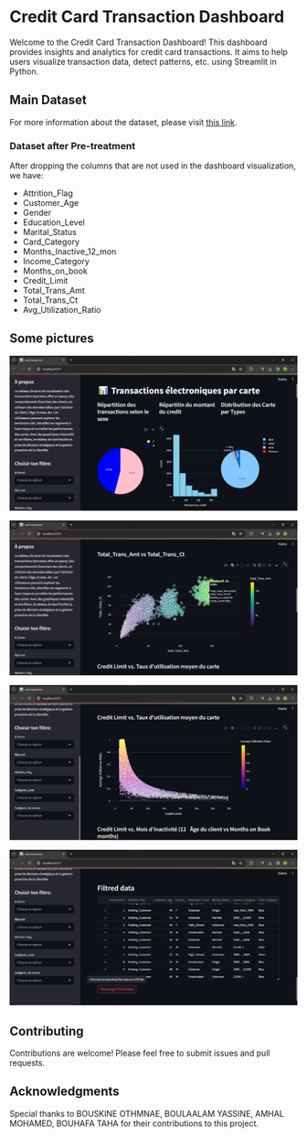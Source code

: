 # Credit Card Transaction Dashboard

Welcome to the Credit Card Transaction Dashboard! This dashboard provides insights and analytics for credit card transactions. It aims to help users visualize transaction data, detect patterns, etc. using Streamlit in Python.

## Main Dataset

For more information about the dataset, please visit [this link](https://www.kaggle.com/datasets/sakshigoyal7/credit-card-customers/data).

### Dataset after Pre-treatment

After dropping the columns that are not used in the dashboard visualization, we have:

- Attrition_Flag
- Customer_Age
- Gender
- Education_Level
- Marital_Status
- Card_Category
- Months_Inactive_12_mon
- Income_Category
- Months_on_book
- Credit_Limit
- Total_Trans_Amt
- Total_Trans_Ct
- Avg_Utilization_Ratio

## Some pictures

![img1](https://github.com/BSK-OTHMANE/credit-card-transaction-Dashboard/blob/main/Dashbord%20pics/dashboard1.png)

![img2](https://github.com/BSK-OTHMANE/credit-card-transaction-Dashboard/blob/main/Dashbord%20pics/dashboard2.png)

![img3](https://github.com/BSK-OTHMANE/credit-card-transaction-Dashboard/blob/main/Dashbord%20pics/dashboard3.png)

![img4](https://github.com/BSK-OTHMANE/credit-card-transaction-Dashboard/blob/main/Dashbord%20pics/dashboard4.png)


## Contributing

Contributions are welcome! Please feel free to submit issues and pull requests.

## Acknowledgments

Special thanks to BOUSKINE OTHMNAE, BOULAALAM YASSINE, AMHAL MOHAMED, BOUHAFA TAHA for their contributions to this project.
